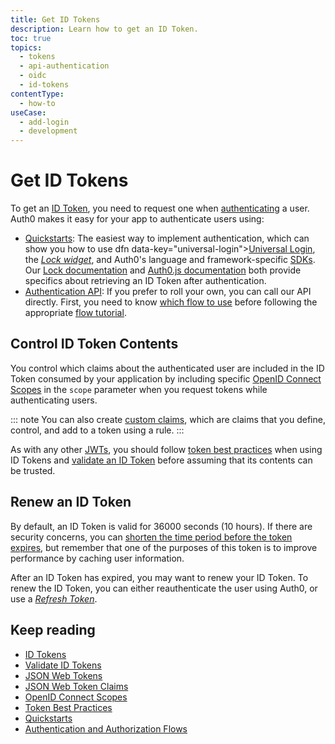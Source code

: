 ```yaml
---
title: Get ID Tokens
description: Learn how to get an ID Token.
toc: true
topics:
  - tokens
  - api-authentication
  - oidc
  - id-tokens
contentType:
  - how-to
useCase:
  - add-login
  - development
---
```

# Get ID Tokens

To get an [ID Token](/tokens/concepts/id-tokens), you need to request one when [authenticating](/application-auth) a user. Auth0 makes it easy for your app to authenticate users using:

* [Quickstarts](/quickstarts): The easiest way to implement authentication, which can show you how to use dfn data-key="universal-login">[Universal Login](/universal-login)</dfn>, the <dfn data-key="lock">[Lock widget](/lock)</dfn>, and Auth0's language and framework-specific [SDKs](/libraries#sdks). Our [Lock documentation](/libraries/lock) and [Auth0.js documentation](/libraries/auth0js) both provide specifics about retrieving an ID Token after authentication.
* [Authentication API](/api/authentication): If you prefer to roll your own, you can call our API directly. First, you need to know [which flow to use](/api-auth/which-oauth-flow-to-use) before following the appropriate [flow tutorial](/flows).

## Control ID Token Contents

You control which claims about the authenticated user are included in the ID Token consumed by your application by including specific [OpenID Connect Scopes](/scopes/current/oidc-scopes) in the `scope` parameter when you request tokens while authenticating users.

::: note 
You can also create [custom claims](/tokens/concepts/jwt-claims#custom-claims), which are claims that you define, control, and add to a token using a rule. 
:::

As with any other [JWTs](/tokens/concepts/jwts#security), you should follow [token best practices](/best-practices/token-best-practices) when using ID Tokens and [validate an ID Token](/tokens/guides/validate-id-tokens) before assuming that its contents can be trusted.

## Renew an ID Token

By default, an ID Token is valid for 36000 seconds (10 hours). If there are security concerns, you can [shorten the time period before the token expires](/dashboard/guides/applications/update-token-lifetime), but remember that one of the purposes of this token is to improve performance by caching user information. 

After an ID Token has expired, you may want to renew your ID Token. To renew the ID Token, you can either reauthenticate the user using Auth0, or use a <dfn data-key="refresh-token">[Refresh Token](/tokens/concepts/refresh-tokens)</dfn>.

## Keep reading

* [ID Tokens](/tokens/concepts/id-tokens)
* [Validate ID Tokens](/tokens/guides/validate-id-tokens)
* [JSON Web Tokens](/tokens/concepts/jwts)
* [JSON Web Token Claims](/tokens/concepts/jwt-claims)
* [OpenID Connect Scopes](/scopes/oidc-scopes)
* [Token Best Practices](/best-practices/token-best-practices)
* [Quickstarts](/quickstarts)
* [Authentication and Authorization Flows](/flows)